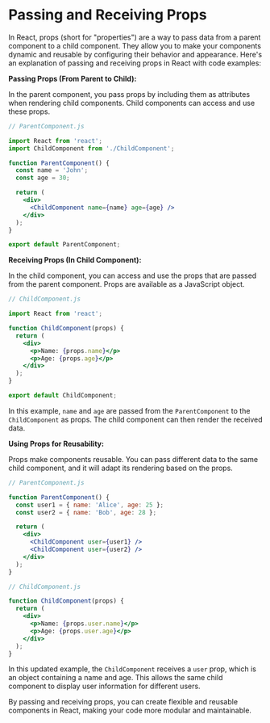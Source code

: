 # Passing and Receiving Props

In React, props (short for "properties") are a way to pass data from a parent component to a child component. They allow you to make your components dynamic and reusable by configuring their behavior and appearance. Here's an explanation of passing and receiving props in React with code examples:

**Passing Props (From Parent to Child):**

In the parent component, you pass props by including them as attributes when rendering child components. Child components can access and use these props.

```jsx
// ParentComponent.js

import React from 'react';
import ChildComponent from './ChildComponent';

function ParentComponent() {
  const name = 'John';
  const age = 30;

  return (
    <div>
      <ChildComponent name={name} age={age} />
    </div>
  );
}

export default ParentComponent;
```

**Receiving Props (In Child Component):**

In the child component, you can access and use the props that are passed from the parent component. Props are available as a JavaScript object.

```jsx
// ChildComponent.js

import React from 'react';

function ChildComponent(props) {
  return (
    <div>
      <p>Name: {props.name}</p>
      <p>Age: {props.age}</p>
    </div>
  );
}

export default ChildComponent;
```

In this example, `name` and `age` are passed from the `ParentComponent` to the `ChildComponent` as props. The child component can then render the received data.

**Using Props for Reusability:**

Props make components reusable. You can pass different data to the same child component, and it will adapt its rendering based on the props.

```jsx
// ParentComponent.js

function ParentComponent() {
  const user1 = { name: 'Alice', age: 25 };
  const user2 = { name: 'Bob', age: 28 };

  return (
    <div>
      <ChildComponent user={user1} />
      <ChildComponent user={user2} />
    </div>
  );
}
```

```jsx
// ChildComponent.js

function ChildComponent(props) {
  return (
    <div>
      <p>Name: {props.user.name}</p>
      <p>Age: {props.user.age}</p>
    </div>
  );
}
```

In this updated example, the `ChildComponent` receives a `user` prop, which is an object containing a name and age. This allows the same child component to display user information for different users.

By passing and receiving props, you can create flexible and reusable components in React, making your code more modular and maintainable.